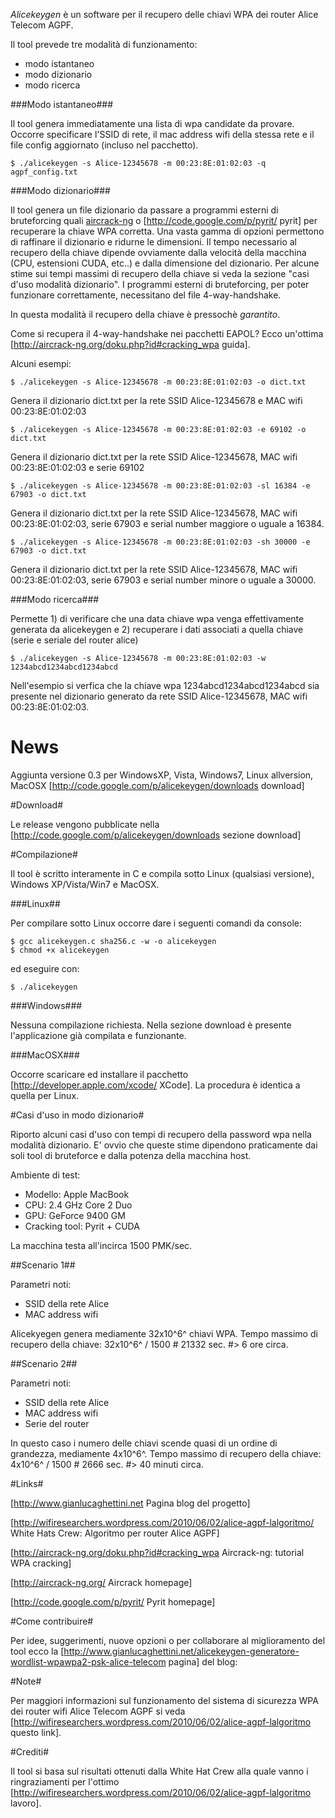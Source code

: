 *Alicekeygen* è un software per il recupero delle chiavi WPA dei router Alice Telecom AGPF.

Il tool prevede tre modalità di funzionamento:

  * modo istantaneo
  * modo dizionario
  * modo ricerca

###Modo istantaneo###

Il tool genera immediatamente una lista di wpa candidate da provare. Occorre specificare l'SSID di rete, il mac address wifi della stessa rete e il file config aggiornato (incluso nel pacchetto).

```
$ ./alicekeygen -s Alice-12345678 -m 00:23:8E:01:02:03 -q agpf_config.txt
```

###Modo dizionario###

Il tool genera un file dizionario da passare a programmi esterni di bruteforcing quali  [aircrack-ng](http://aircrack-ng.org/) o [http://code.google.com/p/pyrit/ pyrit] per recuperare la chiave WPA corretta. Una vasta gamma di opzioni permettono di raffinare il dizionario e ridurne le dimensioni.
Il tempo necessario al recupero della chiave dipende ovviamente dalla velocità della macchina (CPU, estensioni CUDA, etc..) e dalla dimensione del dizionario. Per alcune stime sui tempi massimi di recupero della chiave si veda la sezione "casi d'uso modalità dizionario". I programmi esterni di bruteforcing, per poter funzionare correttamente, necessitano del file 4-way-handshake.

In questa modalità il recupero della chiave è pressochè *garantito*.

Come si recupera il 4-way-handshake nei pacchetti EAPOL? Ecco un'ottima [http://aircrack-ng.org/doku.php?id#cracking_wpa guida].

Alcuni esempi:

```
$ ./alicekeygen -s Alice-12345678 -m 00:23:8E:01:02:03 -o dict.txt
```

Genera il dizionario dict.txt per la rete SSID Alice-12345678 e MAC wifi 00:23:8E:01:02:03

```
$ ./alicekeygen -s Alice-12345678 -m 00:23:8E:01:02:03 -e 69102 -o dict.txt
```

Genera il dizionario dict.txt per la rete SSID Alice-12345678, MAC wifi 00:23:8E:01:02:03 e serie 69102

```
$ ./alicekeygen -s Alice-12345678 -m 00:23:8E:01:02:03 -sl 16384 -e 67903 -o dict.txt
```

Genera il dizionario dict.txt per la rete SSID Alice-12345678, MAC wifi 00:23:8E:01:02:03, serie 67903 e serial number maggiore o uguale a 16384.

```
$ ./alicekeygen -s Alice-12345678 -m 00:23:8E:01:02:03 -sh 30000 -e 67903 -o dict.txt
```

Genera il dizionario dict.txt per la rete SSID Alice-12345678, MAC wifi 00:23:8E:01:02:03, serie 67903 e serial number minore o uguale a 30000.

###Modo ricerca###

Permette 1) di verificare che una data chiave wpa venga effettivamente generata da alicekeygen e 2) recuperare i dati associati a quella chiave (serie e seriale del router alice)

```
$ ./alicekeygen -s Alice-12345678 -m 00:23:8E:01:02:03 -w 1234abcd1234abcd1234abcd
```

Nell'esempio si verfica che la chiave wpa 1234abcd1234abcd1234abcd sia presente nel dizionario generato da rete SSID Alice-12345678, MAC wifi 00:23:8E:01:02:03.

# News #

Aggiunta versione 0.3 per WindowsXP, Vista, Windows7, Linux allversion, MacOSX [http://code.google.com/p/alicekeygen/downloads download]

#Download#

Le release vengono pubblicate nella [http://code.google.com/p/alicekeygen/downloads sezione download]

#Compilazione#

Il tool è scritto interamente in C e compila sotto Linux (qualsiasi versione), Windows XP/Vista/Win7 e MacOSX.

###Linux##

Per compilare sotto Linux occorre dare i seguenti comandi da console:

```
$ gcc alicekeygen.c sha256.c -w -o alicekeygen
$ chmod +x alicekeygen
```

ed eseguire con:

```
$ ./alicekeygen
```

###Windows###

Nessuna compilazione richiesta. Nella sezione download è presente l'applicazione già compilata e funzionante.

###MacOSX###

Occorre scaricare ed installare il pacchetto [http://developer.apple.com/xcode/ XCode]. La procedura è identica a quella per Linux.

#Casi d'uso in modo dizionario#

Riporto alcuni casi d'uso con tempi di recupero della password wpa nella modalità dizionario. E' ovvio che queste stime dipendono praticamente dai soli tool di bruteforce e dalla potenza della macchina host.

Ambiente di test:

  * Modello: Apple MacBook
  * CPU: 2.4 GHz Core 2 Duo
  * GPU: GeForce 9400 GM
  * Cracking tool: Pyrit + CUDA

La macchina testa all'incirca 1500 PMK/sec.

##Scenario 1##

Parametri noti:

  * SSID della rete Alice
  * MAC address wifi

Alicekyegen genera mediamente 32x10^6^ chiavi WPA. Tempo massimo di recupero della chiave: 32x10^6^ / 1500 # 21332 sec. #> 6 ore circa. 

##Scenario 2##

Parametri noti:

  * SSID della rete Alice
  * MAC address wifi
  * Serie del router

In questo caso i numero delle chiavi scende quasi di un ordine di grandezza, mediamente 4x10^6^. Tempo massimo di recupero della chiave: 4x10^6^ / 1500  # 2666 sec. #> 40 minuti circa. 

#Links#

[http://www.gianlucaghettini.net Pagina blog del progetto]

[http://wifiresearchers.wordpress.com/2010/06/02/alice-agpf-lalgoritmo/ White Hats Crew: Algoritmo per router Alice AGPF]

[http://aircrack-ng.org/doku.php?id#cracking_wpa Aircrack-ng: tutorial WPA cracking]

[http://aircrack-ng.org/ Aircrack homepage]

[http://code.google.com/p/pyrit/ Pyrit homepage]

#Come contribuire#

Per idee, suggerimenti, nuove opzioni o per collaborare al miglioramento del tool ecco la [http://www.gianlucaghettini.net/alicekeygen-generatore-wordlist-wpawpa2-psk-alice-telecom pagina] del blog:


#Note#

Per maggiori informazioni sul funzionamento del sistema di sicurezza WPA dei router wifi Alice Telecom AGPF si veda [http://wifiresearchers.wordpress.com/2010/06/02/alice-agpf-lalgoritmo questo link].


#Crediti#

Il tool si basa sul risultati ottenuti dalla White Hat Crew alla quale vanno i ringraziamenti per l'ottimo [http://wifiresearchers.wordpress.com/2010/06/02/alice-agpf-lalgoritmo lavoro].


